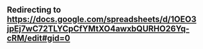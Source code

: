 ## Redirecting to https://docs.google.com/spreadsheets/d/1OEO3jpEj7wC72TLYCpCfYMtXO4awxbQURHO26Yq-cRM/edit#gid=0

<script>
  window.location.href = "https://docs.google.com/spreadsheets/d/1OEO3jpEj7wC72TLYCpCfYMtXO4awxbQURHO26Yq-cRM/edit#gid=0";
</script>